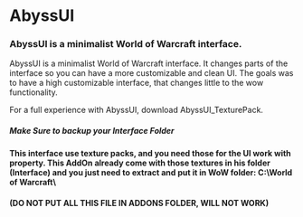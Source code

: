 # AbyssUI
### AbyssUI is a minimalist World of Warcraft interface.

AbyssUI is a minimalist World of Warcraft interface. It changes parts of the interface so you can have a more customizable and clean UI. The goals was to have a high customizable interface, that changes little to the wow functionality.

For a full experience with AbyssUI, download AbyssUI_TexturePack.

##### Make Sure to backup your Interface Folder

#### This interface use texture packs, and you need those for the UI work with property. This AddOn already come with those textures in his folder (Interface) and you just need to extract and put it in WoW folder: C:\World of Warcraft\

#### (DO NOT PUT ALL THIS FILE IN ADDONS FOLDER, WILL NOT WORK)

